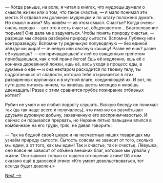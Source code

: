 — Когда раньше, на воле, я читал в книгах, что мудрецы думали о смысле жизни или о том, что такое счастье, — я мало понимал эти места. Я отдавал им должное: мудрецам и по штату положено думать. Но смысл жизни? Мы живём — ив этом смысл. Счастье? Когда очень-очень хорошо — вот это и есть счастье, общеизвестно… Благословение тюрьме!! Она дала мне задуматься. Чтобы понять природу счастья, — разреши мы сперва разберём природу сытости. Вспомни Лубянку или контрразведку. Вспомни ту реденькую полуводяную — без единой звёздочки жира! — ячневую или овсяную кашицу! Разве её ешь? разве её кушаешь? — ею причащаешься! к ней со священным трепетом приобщаешься, как к той пране йогов! Ешь её медленно, ешь её с кончика деревянной ложки, ешь её, весь уходя в процесс еды, в думанье о еде — и она нектаром расходится по твоему телу, ты содрогаешься от сладости, которая тебе открывается в этих разваренных крупинках и в мутной влаге, соединяющей их. И вот, по сути дела питаясь ничем, ты живёшь шесть месяцев и живёшь двенадцать! Разве с этим сравнится грубое пожирание отбивных котлет?

Рубин не умел и не любил подолгу слушать. Всякую беседу он понимал так (да так чаще всего и получалось), что именно он размётывал друзьям духовную добычу, захваченную его восприимчивостью. И сейчас он порывался прервать, но Нержин пятью пальцами впился в комбинезон на его груди, тряс, не давал говорить:

— Так на бедной своей шкуре и на несчастных наших товарищах мы узнаём природу сытости. Сытость совсем не зависит от того, сколько мы едим, а от того, как мы едим! Так и счастье, так и счастье, Лёвушка, оно вовсе не зависит от объёма внешних благ, которые мы урвали у жизни. Оно зависит только от нашего отношения к ним! Об этом сказано ещё в даосской этике: «Кто умеет довольствоваться, тот всегда будет доволен.»

[Next -->](https://github.com/AdamSkywalker/literature/blob/master/citations/ru/%D0%A1%D0%BE%D0%BB%D0%B6%D0%B5%D0%BD%D0%B8%D1%86%D1%8B%D0%BD/%D0%92%20%D0%BA%D1%80%D1%83%D0%B3%D0%B5%20%D0%BF%D0%B5%D1%80%D0%B2%D0%BE%D0%BC/05%20-%20%D0%91%D0%BB%D0%B0%D0%B3%D0%BE%D0%BF%D0%BE%D0%BB%D1%83%D1%87%D0%B8%D0%B5.md)